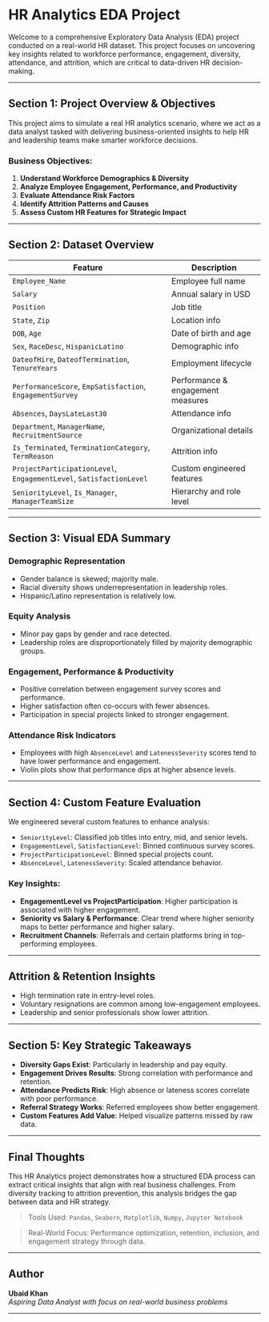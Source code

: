 # HR Analytics EDA Project

Welcome to a comprehensive Exploratory Data Analysis (EDA) project conducted on a real-world HR dataset. This project focuses on uncovering key insights related to workforce performance, engagement, diversity, attendance, and attrition, which are critical to data-driven HR decision-making.

---

## Section 1: Project Overview & Objectives

This project aims to simulate a real HR analytics scenario, where we act as a data analyst tasked with delivering business-oriented insights to help HR and leadership teams make smarter workforce decisions.

### Business Objectives:

1. **Understand Workforce Demographics & Diversity**
2. **Analyze Employee Engagement, Performance, and Productivity**
3. **Evaluate Attendance Risk Factors**
4. **Identify Attrition Patterns and Causes**
5. **Assess Custom HR Features for Strategic Impact**

---

## Section 2: Dataset Overview

| Feature | Description |
|--------|-------------|
| `Employee_Name` | Employee full name |
| `Salary` | Annual salary in USD |
| `Position` | Job title |
| `State`, `Zip` | Location info |
| `DOB`, `Age` | Date of birth and age |
| `Sex`, `RaceDesc`, `HispanicLatino` | Demographic info |
| `DateofHire`, `DateofTermination`, `TenureYears` | Employment lifecycle |
| `PerformanceScore`, `EmpSatisfaction`, `EngagementSurvey` | Performance & engagement measures |
| `Absences`, `DaysLateLast30` | Attendance info |
| `Department`, `ManagerName`, `RecruitmentSource` | Organizational details |
| `Is_Terminated`, `TerminationCategory`, `TermReason` | Attrition info |
| `ProjectParticipationLevel`, `EngagementLevel`, `SatisfactionLevel` | Custom engineered features |
| `SeniorityLevel`, `Is_Manager`, `ManagerTeamSize` | Hierarchy and role level |

---

## Section 3: Visual EDA Summary

### Demographic Representation
- Gender balance is skewed; majority male.
- Racial diversity shows underrepresentation in leadership roles.
- Hispanic/Latino representation is relatively low.

### Equity Analysis
- Minor pay gaps by gender and race detected.
- Leadership roles are disproportionately filled by majority demographic groups.

### Engagement, Performance & Productivity
- Positive correlation between engagement survey scores and performance.
- Higher satisfaction often co-occurs with fewer absences.
- Participation in special projects linked to stronger engagement.

### Attendance Risk Indicators
- Employees with high `AbsenceLevel` and `LatenessSeverity` scores tend to have lower performance and engagement.
- Violin plots show that performance dips at higher absence levels.

---

## Section 4: Custom Feature Evaluation

We engineered several custom features to enhance analysis:

- `SeniorityLevel`: Classified job titles into entry, mid, and senior levels.
- `EngagementLevel`, `SatisfactionLevel`: Binned continuous survey scores.
- `ProjectParticipationLevel`: Binned special projects count.
- `AbsenceLevel`, `LatenessSeverity`: Scaled attendance behavior.

### Key Insights:

- **EngagementLevel vs ProjectParticipation**: Higher participation is associated with higher engagement.
- **Seniority vs Salary & Performance**: Clear trend where higher seniority maps to better performance and higher salary.
- **Recruitment Channels**: Referrals and certain platforms bring in top-performing employees.

---

## Attrition & Retention Insights

- High termination rate in entry-level roles.
- Voluntary resignations are common among low-engagement employees.
- Leadership and senior professionals show lower attrition.

---

## Section 5: Key Strategic Takeaways

- **Diversity Gaps Exist**: Particularly in leadership and pay equity.
- **Engagement Drives Results**: Strong correlation with performance and retention.
- **Attendance Predicts Risk**: High absence or lateness scores correlate with poor performance.
- **Referral Strategy Works**: Referred employees show better engagement.
- **Custom Features Add Value**: Helped visualize patterns missed by raw data.

---

## Final Thoughts

This HR Analytics project demonstrates how a structured EDA process can extract critical insights that align with real business challenges. From diversity tracking to attrition prevention, this analysis bridges the gap between data and HR strategy.

>  Tools Used: `Pandas`, `Seaborn`, `Matplotlib`, `Numpy`, `Jupyter Notebook`

>  Real-World Focus: Performance optimization, retention, inclusion, and engagement strategy through data.

---

## Author

**Ubaid Khan**  
*Aspiring Data Analyst with focus on real-world business problems*

---


